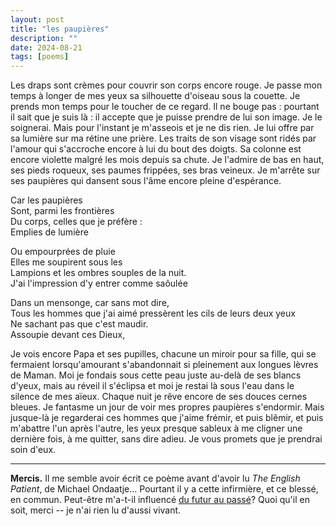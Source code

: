 ```yaml
---
layout: post
title: "les paupières"
description: ""
date: 2024-08-21
tags: [poems]
---
```


Les draps sont crèmes pour couvrir son corps encore rouge. Je passe mon temps à longer de mes yeux sa silhouette d'oiseau sous la couette. Je prends mon temps pour le toucher de ce regard. Il ne bouge pas : pourtant il sait que je suis là : il accepte que je puisse prendre de lui son image. Je le soignerai. Mais pour l'instant je m'asseois et je ne dis rien. Je lui offre par sa lumière sur ma rétine une prière. Les traits de son visage sont ridés par l'amour qui s'accroche encore à lui du bout des doigts. Sa colonne est encore violette malgré les mois depuis sa chute. Je l'admire de bas en haut, ses pieds roqueux, ses paumes frippées, ses bras veineux. Je m'arrête sur ses paupières qui dansent sous l'âme encore pleine d'espérance.  
  
Car les paupières  
Sont, parmi les frontières  
Du corps, celles que je préfère :  
Emplies de lumière  
  
Ou empourprées de pluie  
Elles me soupirent sous les  
Lampions et les ombres souples de la nuit.  
J'ai l'impression d'y entrer comme saôulée  
  
Dans un mensonge, car sans mot dire,  
Tous les hommes que j'ai aimé pressèrent les cils de leurs deux yeux  
Ne sachant pas que c'est maudir.  
Assoupie devant ces Dieux,  
  
Je vois encore Papa et ses pupilles, chacune un miroir pour sa fille, qui se fermaient lorsqu'amourant s'abandonnait si pleinement aux longues lèvres de Maman. Moi je fondais sous cette peau juste au-delà de ses blancs d'yeux, mais au réveil il s'éclipsa et moi je restai là sous l'eau dans le silence de mes aïeux. Chaque nuit je rêve encore de ses douces cernes bleues. Je fantasme un jour de voir mes propres paupières s'endormir. Mais jusque-là je regarderai ces hommes que j'aime frémir, et puis blêmir, et puis m'abattre l'un après l'autre, les yeux presque sableux à me cligner une dernière fois, à me quitter, sans dire adieu. Je vous promets que je prendrai soin d'eux.  

---

**Mercis.** Il me semble avoir écrit ce poème avant d'avoir lu *The English Patient*, de Michael Ondaatje... Pourtant il y a cette infirmière, et ce blessé, en commun. Peut-être m'a-t-il influencé [du futur au passé](https://www.nature.com/articles/s42005-021-00759-1)? Quoi qu'il en soit, merci -- je n'ai rien lu d'aussi vivant.